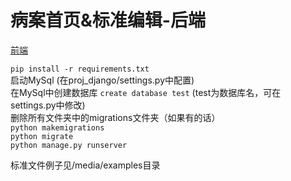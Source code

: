 #  病案首页&标准编辑-后端

[前端](https://github.com/angushushu/medical-record-frontend)

`pip install -r requirements.txt`<br>
启动MySql (在proj_django/settings.py中配置)<br>
在MySql中创建数据库 `create database test` (test为数据库名，可在settings.py中修改)<br>
删除所有文件夹中的migrations文件夹（如果有的话）<br>
`python makemigrations`<br>
`python migrate`<br>
`python manage.py runserver`<br>

标准文件例子见/media/examples目录
